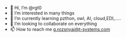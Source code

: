 - 👋 Hi, I’m @rgt0
- 👀 I’m interested in many things
- 🌱 I’m currently learning pzthon, owl, AI, cloud,EDI,.....
- 💞️ I’m looking to collaborate on everything
- 📫 How to reach me g.rozsnyai@t-systems.com

<!---
rgt0/rgt0 is a ✨ special ✨ repository because its `README.md` (this file) appears on your GitHub profile.
You can click the Preview link to take a look at your changes.
--->
